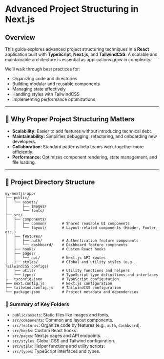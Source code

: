 # Advanced Project Structuring in Next.js

## Overview
This guide explores advanced project structuring techniques in a **React** application built with **TypeScript**, **Next.js**, and **TailwindCSS**. A scalable and maintainable architecture is essential as applications grow in complexity. 

We’ll walk through best practices for:
- Organizing code and directories
- Building modular and reusable components
- Managing state effectively
- Handling styles with TailwindCSS
- Implementing performance optimizations

---

## 🚀 Why Proper Project Structuring Matters
- **Scalability:** Easier to add features without introducing technical debt.
- **Maintainability:** Simplifies debugging, refactoring, and onboarding new developers.
- **Collaboration:** Standard patterns help teams work together more efficiently.
- **Performance:** Optimizes component rendering, state management, and file loading.

---

## 📁 Project Directory Structure

```
my-nextjs-app/
├── public/
│   └── assets/
│       ├── images/
│       └── fonts/
├── src/
│   ├── components/
│   │   ├── common/       # Shared reusable UI components
│   │   └── layout/       # Layout-related components (Header, Footer, etc.)
│   ├── features/
│   │   ├── auth/         # Authentication feature components
│   │   └── dashboard/    # Dashboard feature components
│   ├── hooks/            # Custom React hooks
│   ├── pages/
│   │   └── api/          # Next.js API routes
│   ├── styles/           # Global and utility styles (e.g., TailwindCSS configs)
│   ├── utils/            # Utility functions and helpers
│   └── types/            # TypeScript type definitions and interfaces
├── tsconfig.json         # TypeScript configuration
├── next.config.js        # Next.js configuration
├── tailwind.config.js    # TailwindCSS configuration
└── package.json          # Project metadata and dependencies
```

### 🔑 Summary of Key Folders

* `public/assets`: Static files like images and fonts.
* `src/components`: Common and layout components.
* `src/features`: Organize code by features (e.g., `auth`, `dashboard`).
* `src/hooks`: Custom React hooks.
* `src/pages`: Next.js pages and API endpoints.
* `src/styles`: Global CSS and Tailwind configuration.
* `src/utils`: Helper functions and utility scripts.
* `src/types`: TypeScript interfaces and types.
